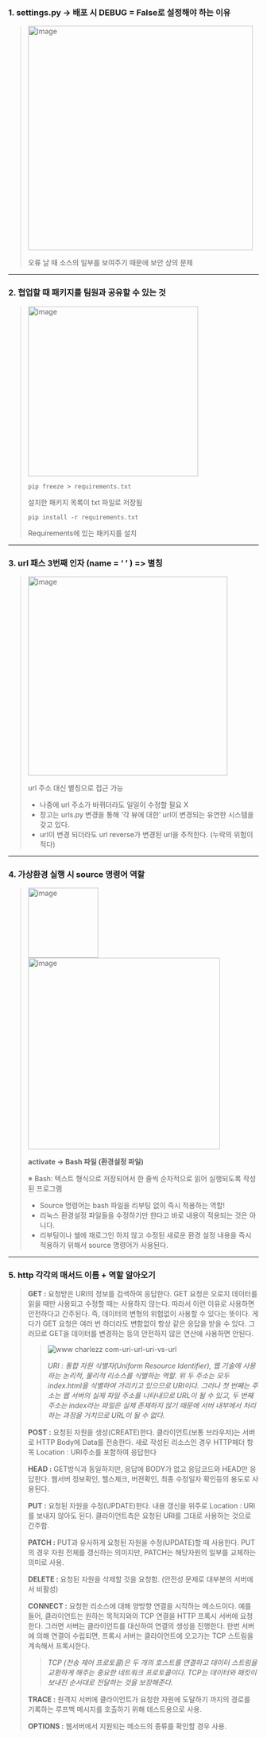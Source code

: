 ### 1. settings.py -> 배포 시 DEBUG = False로 설정해야 하는 이유

><img width="452" alt="image" src="https://user-images.githubusercontent.com/96401830/169434607-e1acd662-f54d-43cc-9954-bf7d6ea971f5.png">
>
>오류 날 때 소스의 일부를 보여주기 때문에 보안 상의 문제

---

### 2. 협업할 때 패키지를 팀원과 공유할 수 있는 것
><img width="342" alt="image" src="https://user-images.githubusercontent.com/96401830/169434723-0f803dac-137a-4fb9-a96b-59864f8dafaa.png">
>
>```
>pip freeze > requirements.txt
>```
>설치한 패키지 목록이 txt 파일로 저장됨
> ```
>pip install -r requirements.txt
>```
>Requirements에 있는 패키지를 설치

---

### 3. url 패스 3번째 인자 (name = ‘ ’ ) => 별칭 
><img width="401" alt="image" src="https://user-images.githubusercontent.com/96401830/169434985-bb75ed38-f122-4aba-8a25-60267fab2de2.png">
>
>  url 주소 대신 별칭으로 접근 가능
>* 나중에 url 주소가 바뀌더라도 일일이 수정할 필요 X
>*	장고는 urls.py 변경을 통해 ‘각 뷰에 대한’ url이 변경되는 유연한 시스템을 갖고 있다.
>*	url이 변경 되더라도 url reverse가 변경된 url을 추적한다. (누락의 위험이 적다)

---

### 4. 가상환경 실행 시 source 명령어 역할

><img width="141" alt="image" src="https://user-images.githubusercontent.com/96401830/169435383-353cd72b-11d2-4138-ac45-03a4afe17df7.png">
> <img width="386" alt="image" src="https://user-images.githubusercontent.com/96401830/169435619-73437e9a-abdc-44be-ad78-c76bf8899bb8.png">
>
>**activate -> Bash 파일 (환경설정 파일)**
>
>※ Bash: 텍스트 형식으로 저장되어서 한 줄씩 순차적으로 읽어 실행되도록 작성된 프로그램
>
> * Source 명령어는 bash 파일을 리부팅 없이 즉시 적용하는 역할!
> * 리눅스 환경설정 파일들을 수정하기만 한다고 바로 내용이 적용되는 것은 아니다. 
> * 리부팅이나 쉘에 재로그인 하지 않고 수정된 새로운 환경 설정 내용을 즉시 적용하기 위해서 source 명령어가 사용된다.
 
---

### 5. http 각각의 매서드 이름 + 역할 알아오기

>**GET :** 요청받은 URI의 정보를 검색하여 응답한다. GET 요청은 오로지 데이터를 읽을 때만 사용되고 수정할 때는 사용하지 않는다. 
>따라서 이런 이유로 사용하면 안전하다고 간주된다. 즉, 데이터의 변형의 위험없이 사용할 수 있다는 뜻이다. 
>게다가 GET 요청은 여러 번 하더라도 변함없이 항상 같은 응답을 받을 수 있다. 그러므로 GET을 데이터를 변경하는 등의 안전하지 않은 연산에 사용하면 안된다.
>> ![www charlezz com-uri-url-uri-vs-url](https://user-images.githubusercontent.com/96401830/169436431-bb3ac928-735b-41b1-a085-5fd38a78288e.png)
>>
>>*URI : 통합 자원 식별자(Uniform Resource Identifier), 웹 기술에 사용하는 논리적, 물리적 리소스를 식별하는 역할. 위 두 주소는 모두 index.html을 식별하여 가리키고 있으므로 URI이다. 그러나 첫 번째는 주소는 웹 서버의 실제 파일 주소를 나타내므로 URL이 될 수 있고, 두 번째 주소는 index라는 파일은 실제 존재하지 않기 때문에 서버 내부에서 처리하는 과정을 거치므로 URL이 될 수 없다.*
>
>**POST :** 요청된 자원을 생성(CREATE)한다. 클라이언트(보통 브라우저)는 서버로 HTTP Body에 Data를 전송한다. 새로 작성된 리소스인 경우 HTTP헤더 항목 Location : URI주소를 포함하여 응답한다
>
>**HEAD :** GET방식과 동일하지만, 응답에 BODY가 없고 응답코드와 HEAD만 응답한다. 웹서버 정보확인, 헬스체크, 버젼확인, 최종 수정일자 확인등의 용도로 사용된다.
>
>**PUT :** 요청된 자원을 수정(UPDATE)한다. 내용 갱신을 위주로 Location : URI를 보내지 않아도 된다. 클라이언트측은 요청된 URI를 그대로 사용하는 것으로 간주함.
>
>**PATCH :**   PUT과 유사하게 요청된 자원을 수정(UPDATE)할 때 사용한다. PUT의 경우 자원 전체를 갱신하는 의미지만, PATCH는 해당자원의 일부를 교체하는 의미로 사용.
>
>**DELETE :** 요청된 자원을 삭제할 것을 요청함.  (안전성 문제로 대부분의 서버에서 비활성)
>
>**CONNECT :**   요청한 리소스에 대해 양방향 연결을 시작하는 메소드이다. 예를 들어, 클라이언트는 원하는 목적지와의 TCP 연결을 HTTP 프록시 서버에 요청한다. 그러면 서버는 클라이언트를 대신하여 연결의 생성을 진행한다. 한번 서버에 의해 연결이 수립되면, 프록시 서버는 클라이언트에 오고가는 TCP 스트림을 계속해서 프록시한다.
>
>>*TCP (전송 제어 프로토콜)은 두 개의 호스트를 연결하고 데이터 스트림을 교환하게 해주는 중요한 네트워크 프로토콜이다. TCP는 데이터와 패킷이 보내진 순서대로 전달하는 것을 보장해준다.*
>
>**TRACE :** 원격지 서버에 클라이언트가 요청한 자원에 도달하기 까지의 경로를 기록하는 루프백 메시지를 호출하기 위해 테스트용으로 사용.
>
>**OPTIONS :** 웹서버에서 지원되는 메소드의 종류를 확인할 경우 사용.
